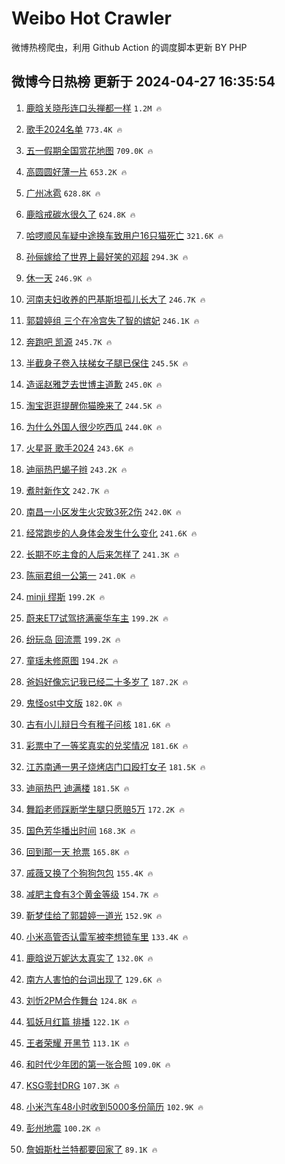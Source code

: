 # Weibo Hot Crawler 



微博热榜爬虫，利用 Github Action 的调度脚本更新 BY PHP 


## 微博今日热榜 更新于 2024-04-27 16:35:54 
1. [鹿晗关晓彤连口头禅都一样](https://s.weibo.com/weibo?q=%23%E9%B9%BF%E6%99%97%E5%85%B3%E6%99%93%E5%BD%A4%E8%BF%9E%E5%8F%A3%E5%A4%B4%E7%A6%85%E9%83%BD%E4%B8%80%E6%A0%B7%23&t=31&band_rank=1&Refer=top) `1.2M 🔥` 

1. [歌手2024名单](https://s.weibo.com/weibo?q=%E6%AD%8C%E6%89%8B2024%E5%90%8D%E5%8D%95&t=31&band_rank=2&Refer=top) `773.4K 🔥` 

1. [五一假期全国赏花地图](https://s.weibo.com/weibo?q=%23%E4%BA%94%E4%B8%80%E5%81%87%E6%9C%9F%E5%85%A8%E5%9B%BD%E8%B5%8F%E8%8A%B1%E5%9C%B0%E5%9B%BE%23&t=31&band_rank=3&Refer=top) `709.0K 🔥` 

1. [高圆圆好薄一片](https://s.weibo.com/weibo?q=%23%E9%AB%98%E5%9C%86%E5%9C%86%E5%A5%BD%E8%96%84%E4%B8%80%E7%89%87%23&t=31&band_rank=4&Refer=top) `653.2K 🔥` 

1. [广州冰雹](https://s.weibo.com/weibo?q=%E5%B9%BF%E5%B7%9E%E5%86%B0%E9%9B%B9&t=31&band_rank=5&Refer=top) `628.8K 🔥` 

1. [鹿晗戒碳水很久了](https://s.weibo.com/weibo?q=%23%E9%B9%BF%E6%99%97%E6%88%92%E7%A2%B3%E6%B0%B4%E5%BE%88%E4%B9%85%E4%BA%86%23&t=31&band_rank=6&Refer=top) `624.8K 🔥` 

1. [哈啰顺风车疑中途换车致用户16只猫死亡](https://s.weibo.com/weibo?q=%23%E5%93%88%E5%95%B0%E9%A1%BA%E9%A3%8E%E8%BD%A6%E7%96%91%E4%B8%AD%E9%80%94%E6%8D%A2%E8%BD%A6%E8%87%B4%E7%94%A8%E6%88%B716%E5%8F%AA%E7%8C%AB%E6%AD%BB%E4%BA%A1%23&t=31&band_rank=7&Refer=top) `321.6K 🔥` 

1. [孙俪嫁给了世界上最好笑的邓超](https://s.weibo.com/weibo?q=%23%E5%AD%99%E4%BF%AA%E5%AB%81%E7%BB%99%E4%BA%86%E4%B8%96%E7%95%8C%E4%B8%8A%E6%9C%80%E5%A5%BD%E7%AC%91%E7%9A%84%E9%82%93%E8%B6%85%23&t=31&band_rank=8&Refer=top) `294.3K 🔥` 

1. [休一天](https://s.weibo.com/weibo?q=%E4%BC%91%E4%B8%80%E5%A4%A9&t=31&band_rank=9&Refer=top) `246.9K 🔥` 

1. [河南夫妇收养的巴基斯坦孤儿长大了](https://s.weibo.com/weibo?q=%23%E6%B2%B3%E5%8D%97%E5%A4%AB%E5%A6%87%E6%94%B6%E5%85%BB%E7%9A%84%E5%B7%B4%E5%9F%BA%E6%96%AF%E5%9D%A6%E5%AD%A4%E5%84%BF%E9%95%BF%E5%A4%A7%E4%BA%86%23&t=31&band_rank=10&Refer=top) `246.7K 🔥` 

1. [郭碧婷组 三个在冷宫失了智的嫔妃](https://s.weibo.com/weibo?q=%E9%83%AD%E7%A2%A7%E5%A9%B7%E7%BB%84%20%E4%B8%89%E4%B8%AA%E5%9C%A8%E5%86%B7%E5%AE%AB%E5%A4%B1%E4%BA%86%E6%99%BA%E7%9A%84%E5%AB%94%E5%A6%83&t=31&band_rank=11&Refer=top) `246.1K 🔥` 

1. [奔跑吧 凯源](https://s.weibo.com/weibo?q=%E5%A5%94%E8%B7%91%E5%90%A7%20%E5%87%AF%E6%BA%90&t=31&band_rank=12&Refer=top) `245.7K 🔥` 

1. [半截身子卷入扶梯女子腿已保住](https://s.weibo.com/weibo?q=%23%E5%8D%8A%E6%88%AA%E8%BA%AB%E5%AD%90%E5%8D%B7%E5%85%A5%E6%89%B6%E6%A2%AF%E5%A5%B3%E5%AD%90%E8%85%BF%E5%B7%B2%E4%BF%9D%E4%BD%8F%23&t=31&band_rank=13&Refer=top) `245.5K 🔥` 

1. [造谣赵雅芝去世博主道歉](https://s.weibo.com/weibo?q=%23%E9%80%A0%E8%B0%A3%E8%B5%B5%E9%9B%85%E8%8A%9D%E5%8E%BB%E4%B8%96%E5%8D%9A%E4%B8%BB%E9%81%93%E6%AD%89%23&t=31&band_rank=14&Refer=top) `245.0K 🔥` 

1. [淘宝逛逛提醒你猫晚来了](https://s.weibo.com/weibo?q=%23%E6%B7%98%E5%AE%9D%E9%80%9B%E9%80%9B%E6%8F%90%E9%86%92%E4%BD%A0%E7%8C%AB%E6%99%9A%E6%9D%A5%E4%BA%86%23&t=31&band_rank=15&Refer=top) `244.5K 🔥` 

1. [为什么外国人很少吃西瓜](https://s.weibo.com/weibo?q=%E4%B8%BA%E4%BB%80%E4%B9%88%E5%A4%96%E5%9B%BD%E4%BA%BA%E5%BE%88%E5%B0%91%E5%90%83%E8%A5%BF%E7%93%9C&t=31&band_rank=16&Refer=top) `244.0K 🔥` 

1. [火星哥 歌手2024](https://s.weibo.com/weibo?q=%E7%81%AB%E6%98%9F%E5%93%A5%20%E6%AD%8C%E6%89%8B2024&t=31&band_rank=17&Refer=top) `243.6K 🔥` 

1. [迪丽热巴蝎子辫](https://s.weibo.com/weibo?q=%23%E8%BF%AA%E4%B8%BD%E7%83%AD%E5%B7%B4%E8%9D%8E%E5%AD%90%E8%BE%AB%23&t=31&band_rank=18&Refer=top) `243.2K 🔥` 

1. [煮肘新作文](https://s.weibo.com/weibo?q=%E7%85%AE%E8%82%98%E6%96%B0%E4%BD%9C%E6%96%87&t=31&band_rank=19&Refer=top) `242.7K 🔥` 

1. [南昌一小区发生火灾致3死2伤](https://s.weibo.com/weibo?q=%23%E5%8D%97%E6%98%8C%E4%B8%80%E5%B0%8F%E5%8C%BA%E5%8F%91%E7%94%9F%E7%81%AB%E7%81%BE%E8%87%B43%E6%AD%BB2%E4%BC%A4%23&t=31&band_rank=20&Refer=top) `242.0K 🔥` 

1. [经常跑步的人身体会发生什么变化](https://s.weibo.com/weibo?q=%23%E7%BB%8F%E5%B8%B8%E8%B7%91%E6%AD%A5%E7%9A%84%E4%BA%BA%E8%BA%AB%E4%BD%93%E4%BC%9A%E5%8F%91%E7%94%9F%E4%BB%80%E4%B9%88%E5%8F%98%E5%8C%96%23&t=31&band_rank=21&Refer=top) `241.6K 🔥` 

1. [长期不吃主食的人后来怎样了](https://s.weibo.com/weibo?q=%23%E9%95%BF%E6%9C%9F%E4%B8%8D%E5%90%83%E4%B8%BB%E9%A3%9F%E7%9A%84%E4%BA%BA%E5%90%8E%E6%9D%A5%E6%80%8E%E6%A0%B7%E4%BA%86%23&t=31&band_rank=22&Refer=top) `241.3K 🔥` 

1. [陈丽君组一公第一](https://s.weibo.com/weibo?q=%23%E9%99%88%E4%B8%BD%E5%90%9B%E7%BB%84%E4%B8%80%E5%85%AC%E7%AC%AC%E4%B8%80%23&t=31&band_rank=23&Refer=top) `241.0K 🔥` 

1. [minji 缪斯](https://s.weibo.com/weibo?q=minji%20%E7%BC%AA%E6%96%AF&t=31&band_rank=24&Refer=top) `199.2K 🔥` 

1. [蔚来ET7试驾挤满豪华车主](https://s.weibo.com/weibo?q=%23%E8%94%9A%E6%9D%A5ET7%E8%AF%95%E9%A9%BE%E6%8C%A4%E6%BB%A1%E8%B1%AA%E5%8D%8E%E8%BD%A6%E4%B8%BB%23&t=31&band_rank=25&Refer=top) `199.2K 🔥` 

1. [纷玩岛 回流票](https://s.weibo.com/weibo?q=%E7%BA%B7%E7%8E%A9%E5%B2%9B%20%E5%9B%9E%E6%B5%81%E7%A5%A8&t=31&band_rank=26&Refer=top) `199.2K 🔥` 

1. [童瑶未修原图](https://s.weibo.com/weibo?q=%23%E7%AB%A5%E7%91%B6%E6%9C%AA%E4%BF%AE%E5%8E%9F%E5%9B%BE%23&t=31&band_rank=27&Refer=top) `194.2K 🔥` 

1. [爸妈好像忘记我已经二十多岁了](https://s.weibo.com/weibo?q=%23%E7%88%B8%E5%A6%88%E5%A5%BD%E5%83%8F%E5%BF%98%E8%AE%B0%E6%88%91%E5%B7%B2%E7%BB%8F%E4%BA%8C%E5%8D%81%E5%A4%9A%E5%B2%81%E4%BA%86%23&t=31&band_rank=28&Refer=top) `187.2K 🔥` 

1. [鬼怪ost中文版](https://s.weibo.com/weibo?q=%E9%AC%BC%E6%80%AAost%E4%B8%AD%E6%96%87%E7%89%88&t=31&band_rank=29&Refer=top) `182.0K 🔥` 

1. [古有小儿辩日今有稚子问核](https://s.weibo.com/weibo?q=%23%E5%8F%A4%E6%9C%89%E5%B0%8F%E5%84%BF%E8%BE%A9%E6%97%A5%E4%BB%8A%E6%9C%89%E7%A8%9A%E5%AD%90%E9%97%AE%E6%A0%B8%23&t=31&band_rank=30&Refer=top) `181.6K 🔥` 

1. [彩票中了一等奖真实的兑奖情况](https://s.weibo.com/weibo?q=%23%E5%BD%A9%E7%A5%A8%E4%B8%AD%E4%BA%86%E4%B8%80%E7%AD%89%E5%A5%96%E7%9C%9F%E5%AE%9E%E7%9A%84%E5%85%91%E5%A5%96%E6%83%85%E5%86%B5%23&t=31&band_rank=31&Refer=top) `181.6K 🔥` 

1. [江苏南通一男子烧烤店门口殴打女子](https://s.weibo.com/weibo?q=%23%E6%B1%9F%E8%8B%8F%E5%8D%97%E9%80%9A%E4%B8%80%E7%94%B7%E5%AD%90%E7%83%A7%E7%83%A4%E5%BA%97%E9%97%A8%E5%8F%A3%E6%AE%B4%E6%89%93%E5%A5%B3%E5%AD%90%23&t=31&band_rank=32&Refer=top) `181.5K 🔥` 

1. [迪丽热巴 迪满楼](https://s.weibo.com/weibo?q=%E8%BF%AA%E4%B8%BD%E7%83%AD%E5%B7%B4%20%E8%BF%AA%E6%BB%A1%E6%A5%BC&t=31&band_rank=33&Refer=top) `181.5K 🔥` 

1. [舞蹈老师踩断学生腿只愿赔5万](https://s.weibo.com/weibo?q=%23%E8%88%9E%E8%B9%88%E8%80%81%E5%B8%88%E8%B8%A9%E6%96%AD%E5%AD%A6%E7%94%9F%E8%85%BF%E5%8F%AA%E6%84%BF%E8%B5%945%E4%B8%87%23&t=31&band_rank=34&Refer=top) `172.2K 🔥` 

1. [国色芳华播出时间](https://s.weibo.com/weibo?q=%23%E5%9B%BD%E8%89%B2%E8%8A%B3%E5%8D%8E%E6%92%AD%E5%87%BA%E6%97%B6%E9%97%B4%23&t=31&band_rank=35&Refer=top) `168.3K 🔥` 

1. [回到那一天 抢票](https://s.weibo.com/weibo?q=%E5%9B%9E%E5%88%B0%E9%82%A3%E4%B8%80%E5%A4%A9%20%E6%8A%A2%E7%A5%A8&t=31&band_rank=36&Refer=top) `165.8K 🔥` 

1. [戚薇又换了个狗狗包包](https://s.weibo.com/weibo?q=%23%E6%88%9A%E8%96%87%E5%8F%88%E6%8D%A2%E4%BA%86%E4%B8%AA%E7%8B%97%E7%8B%97%E5%8C%85%E5%8C%85%23&t=31&band_rank=37&Refer=top) `155.4K 🔥` 

1. [减肥主食有3个黄金等级](https://s.weibo.com/weibo?q=%23%E5%87%8F%E8%82%A5%E4%B8%BB%E9%A3%9F%E6%9C%893%E4%B8%AA%E9%BB%84%E9%87%91%E7%AD%89%E7%BA%A7%23&t=31&band_rank=38&Refer=top) `154.7K 🔥` 

1. [靳梦佳给了郭碧婷一道光](https://s.weibo.com/weibo?q=%23%E9%9D%B3%E6%A2%A6%E4%BD%B3%E7%BB%99%E4%BA%86%E9%83%AD%E7%A2%A7%E5%A9%B7%E4%B8%80%E9%81%93%E5%85%89%23&t=31&band_rank=39&Refer=top) `152.9K 🔥` 

1. [小米高管否认雷军被李想锁车里](https://s.weibo.com/weibo?q=%23%E5%B0%8F%E7%B1%B3%E9%AB%98%E7%AE%A1%E5%90%A6%E8%AE%A4%E9%9B%B7%E5%86%9B%E8%A2%AB%E6%9D%8E%E6%83%B3%E9%94%81%E8%BD%A6%E9%87%8C%23&t=31&band_rank=40&Refer=top) `133.4K 🔥` 

1. [鹿晗说万妮达太真实了](https://s.weibo.com/weibo?q=%23%E9%B9%BF%E6%99%97%E8%AF%B4%E4%B8%87%E5%A6%AE%E8%BE%BE%E5%A4%AA%E7%9C%9F%E5%AE%9E%E4%BA%86%23&t=31&band_rank=41&Refer=top) `132.0K 🔥` 

1. [南方人害怕的台词出现了](https://s.weibo.com/weibo?q=%23%E5%8D%97%E6%96%B9%E4%BA%BA%E5%AE%B3%E6%80%95%E7%9A%84%E5%8F%B0%E8%AF%8D%E5%87%BA%E7%8E%B0%E4%BA%86%23&t=31&band_rank=42&Refer=top) `129.6K 🔥` 

1. [刘忻2PM合作舞台](https://s.weibo.com/weibo?q=%23%E5%88%98%E5%BF%BB2PM%E5%90%88%E4%BD%9C%E8%88%9E%E5%8F%B0%23&t=31&band_rank=43&Refer=top) `124.8K 🔥` 

1. [狐妖月红篇 排播](https://s.weibo.com/weibo?q=%E7%8B%90%E5%A6%96%E6%9C%88%E7%BA%A2%E7%AF%87%20%E6%8E%92%E6%92%AD&t=31&band_rank=44&Refer=top) `122.1K 🔥` 

1. [王者荣耀 开黑节](https://s.weibo.com/weibo?q=%E7%8E%8B%E8%80%85%E8%8D%A3%E8%80%80%20%E5%BC%80%E9%BB%91%E8%8A%82&t=31&band_rank=45&Refer=top) `113.1K 🔥` 

1. [和时代少年团的第一张合照](https://s.weibo.com/weibo?q=%23%E5%92%8C%E6%97%B6%E4%BB%A3%E5%B0%91%E5%B9%B4%E5%9B%A2%E7%9A%84%E7%AC%AC%E4%B8%80%E5%BC%A0%E5%90%88%E7%85%A7%23&t=31&band_rank=46&Refer=top) `109.0K 🔥` 

1. [KSG零封DRG](https://s.weibo.com/weibo?q=%23KSG%E9%9B%B6%E5%B0%81DRG%23&t=31&band_rank=47&Refer=top) `107.3K 🔥` 

1. [小米汽车48小时收到5000多份简历](https://s.weibo.com/weibo?q=%23%E5%B0%8F%E7%B1%B3%E6%B1%BD%E8%BD%A648%E5%B0%8F%E6%97%B6%E6%94%B6%E5%88%B05000%E5%A4%9A%E4%BB%BD%E7%AE%80%E5%8E%86%23&t=31&band_rank=48&Refer=top) `102.9K 🔥` 

1. [彭州地震](https://s.weibo.com/weibo?q=%E5%BD%AD%E5%B7%9E%E5%9C%B0%E9%9C%87&t=31&band_rank=49&Refer=top) `100.2K 🔥` 

1. [詹姆斯杜兰特都要回家了](https://s.weibo.com/weibo?q=%23%E8%A9%B9%E5%A7%86%E6%96%AF%E6%9D%9C%E5%85%B0%E7%89%B9%E9%83%BD%E8%A6%81%E5%9B%9E%E5%AE%B6%E4%BA%86%23&t=31&band_rank=50&Refer=top) `89.1K 🔥` 


